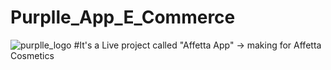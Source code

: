 # Purplle_App_E_Commerce
![purplle_logo](https://user-images.githubusercontent.com/103168212/199642096-62c90584-7aa7-48c7-b7aa-fd456f661e23.PNG)
#It's a Live project called "Affetta App" -> making for Affetta Cosmetics



